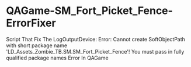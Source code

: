 # QAGame-SM_Fort_Picket_Fence-ErrorFixer
Script That Fix The LogOutputDevice: Error: Cannot create SoftObjectPath with short package name 'LD_Assets_Zombie_TB.SM.SM_Fort_Picket_Fence'! You must pass in fully qualified package names Error In QAGame
